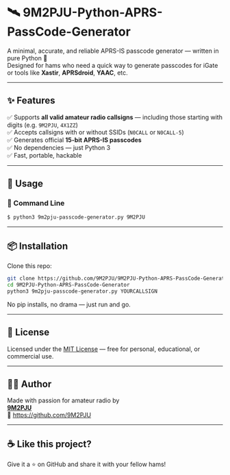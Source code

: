 # 🛰️ 9M2PJU-Python-APRS-PassCode-Generator

A minimal, accurate, and reliable APRS-IS passcode generator — written in pure Python 🐍  
Designed for hams who need a quick way to generate passcodes for iGate or tools like **Xastir**, **APRSdroid**, **YAAC**, etc.

---

## ✨ Features

✅ Supports **all valid amateur radio callsigns** — including those starting with digits (e.g. `9M2PJU`, `4X1ZZ`)  
✅ Accepts callsigns with or without SSIDs (`N0CALL` or `N0CALL-5`)  
✅ Generates official **15-bit APRS-IS passcodes**  
✅ No dependencies — just Python 3  
✅ Fast, portable, hackable

---

## 🚀 Usage

### 🔧 Command Line

```bash
$ python3 9m2pju-passcode-generator.py 9M2PJU
```

---

## 📦 Installation

Clone this repo:

```bash
git clone https://github.com/9M2PJU/9M2PJU-Python-APRS-PassCode-Generator.git
cd 9M2PJU-Python-APRS-PassCode-Generator
python3 9m2pju-passcode-generator.py YOURCALLSIGN
```

No pip installs, no drama — just run and go.

---

## 📜 License

Licensed under the [MIT License](LICENSE) — free for personal, educational, or commercial use.

---

## 👨‍💻 Author

Made with passion for amateur radio by  
**[9M2PJU](https://github.com/9M2PJU)**  
📡 https://github.com/9M2PJU

---

## ☕ Like this project?

Give it a ⭐️ on GitHub and share it with your fellow hams!
